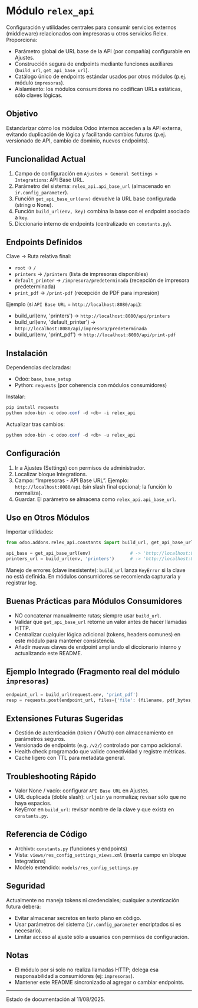 # Módulo `relex_api`

Configuración y utilidades centrales para consumir servicios externos (middleware) relacionados con impresoras u otros servicios Relex. Proporciona:

- Parámetro global de URL base de la API (por compañía) configurable en Ajustes.
- Construcción segura de endpoints mediante funciones auxiliares (`build_url`, `get_api_base_url`).
- Catálogo único de endpoints estándar usados por otros módulos (p.ej. módulo `impresoras`).
- Aislamiento: los módulos consumidores no codifican URLs estáticas, sólo claves lógicas.

## Objetivo
Estandarizar cómo los módulos Odoo internos acceden a la API externa, evitando duplicación de lógica y facilitando cambios futuros (p.ej. versionado de API, cambio de dominio, nuevos endpoints).

## Funcionalidad Actual
1. Campo de configuración en `Ajustes > General Settings > Integrations`: API Base URL.
2. Parámetro del sistema: `relex_api.api_base_url` (almacenado en `ir.config_parameter`).
3. Función `get_api_base_url(env)` devuelve la URL base configurada (string o None).
4. Función `build_url(env, key)` combina la base con el endpoint asociado a `key`.
5. Diccionario interno de endpoints (centralizado en `constants.py`).

## Endpoints Definidos
Clave → Ruta relativa final:
- `root` → `/`
- `printers` → `/printers` (lista de impresoras disponibles)
- `default_printer` → `/impresora/predeterminada` (recepción de impresora predeterminada)
- `print_pdf` → `/print-pdf` (recepción de PDF para impresión)

Ejemplo (si `API Base URL` = `http://localhost:8080/api`):
- build_url(env, 'printers') → `http://localhost:8080/api/printers`
- build_url(env, 'default_printer') → `http://localhost:8080/api/impresora/predeterminada`
- build_url(env, 'print_pdf') → `http://localhost:8080/api/print-pdf`

## Instalación
Dependencias declaradas:
- Odoo: `base`, `base_setup`
- Python: `requests` (por coherencia con módulos consumidores)

Instalar:
```powershell
pip install requests
python odoo-bin -c odoo.conf -d <db> -i relex_api
```

Actualizar tras cambios:
```powershell
python odoo-bin -c odoo.conf -d <db> -u relex_api
```

## Configuración
1. Ir a Ajustes (Settings) con permisos de administrador.
2. Localizar bloque Integrations.
3. Campo: “Impresoras - API Base URL”. Ejemplo: `http://localhost:8080/api` (sin slash final opcional; la función lo normaliza).
4. Guardar. El parámetro se almacena como `relex_api.api_base_url`.

## Uso en Otros Módulos
Importar utilidades:
```python
from odoo.addons.relex_api.constants import build_url, get_api_base_url

api_base = get_api_base_url(env)               # -> 'http://localhost:8080/api'
printers_url = build_url(env, 'printers')      # -> 'http://localhost:8080/api/printers'
```

Manejo de errores (clave inexistente):
`build_url` lanza `KeyError` si la clave no está definida. En módulos consumidores se recomienda capturarla y registrar log.

## Buenas Prácticas para Módulos Consumidores
- NO concatenar manualmente rutas; siempre usar `build_url`.
- Validar que `get_api_base_url` retorne un valor antes de hacer llamadas HTTP.
- Centralizar cualquier lógica adicional (tokens, headers comunes) en este módulo para mantener consistencia.
- Añadir nuevas claves de endpoint ampliando el diccionario interno y actualizando este README.

## Ejemplo Integrado (Fragmento real del módulo `impresoras`)
```python
endpoint_url = build_url(request.env, 'print_pdf')
resp = requests.post(endpoint_url, files={'file': (filename, pdf_bytes, 'application/pdf')}, timeout=30)
```

## Extensiones Futuras Sugeridas
- Gestión de autenticación (token / OAuth) con almacenamiento en parámetros seguros.
- Versionado de endpoints (e.g. `/v2/`) controlado por campo adicional.
- Health check programado que valide conectividad y registre métricas.
- Cache ligero con TTL para metadata general.

## Troubleshooting Rápido
- Valor None / vacío: configurar `API Base URL` en Ajustes.
- URL duplicada (doble slash): `urljoin` ya normaliza; revisar sólo que no haya espacios.
- KeyError en `build_url`: revisar nombre de la clave y que exista en `constants.py`.

## Referencia de Código
- Archivo: `constants.py` (funciones y endpoints)
- Vista: `views/res_config_settings_views.xml` (inserta campo en bloque Integrations)
- Modelo extendido: `models/res_config_settings.py`

## Seguridad
Actualmente no maneja tokens ni credenciales; cualquier autenticación futura deberá:
- Evitar almacenar secretos en texto plano en código.
- Usar parámetros del sistema (`ir.config_parameter` encriptados si es necesario).
- Limitar acceso al ajuste sólo a usuarios con permisos de configuración.

## Notas
- El módulo por sí solo no realiza llamadas HTTP; delega esa responsabilidad a consumidores (ej: `impresoras`).
- Mantener este README sincronizado al agregar o cambiar endpoints.

---
Estado de documentación al 11/08/2025.
